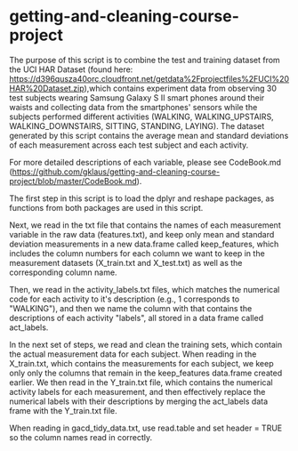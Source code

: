 # getting-and-cleaning-course-project

The purpose of this script is to combine the test and training dataset from the UCI HAR Dataset (found here: https://d396qusza40orc.cloudfront.net/getdata%2Fprojectfiles%2FUCI%20HAR%20Dataset.zip),which contains experiment data from observing 30 test subjects wearing Samsung Galaxy S II smart phones around their waists and collecting data from the smartphones' sensors while the subjects performed different activities (WALKING, WALKING_UPSTAIRS, WALKING_DOWNSTAIRS, SITTING, STANDING, LAYING). The dataset generated by this script contains the average mean and standard deviations of each measurement across each test subject and each activity.

For more detailed descriptions of each variable, please see CodeBook.md (https://github.com/gklaus/getting-and-cleaning-course-project/blob/master/CodeBook.md).

The first step in this script is to load the dplyr and reshape packages, as functions from both packages are used in this script.

Next, we read in the txt file that contains the names of each measurement variable in the raw data (features.txt), and keep only mean and standard deviation measurements in a new data.frame called keep_features, which includes the column numbers for each column we want to keep in the measurement datasets (X_train.txt and X_test.txt) as well as the corresponding column name.

Then, we read in the activity_labels.txt files, which matches the numerical code for each activity to it's description (e.g., 1 corresponds to "WALKING"), and then we name the column with that contains the descriptions of each activity "labels", all stored in a data frame called act_labels.

In the next set of steps, we read and clean the training sets, which contain the actual measurement data for each subject. When reading in the X_train.txt, which contains the measurements for each subject, we keep only only the columns that remain in the keep_features data.frame created earlier. We then read in the Y_train.txt file, which contains the numerical activity labels for each measurement, and then effectively replace the numerical labels with their descriptions by merging the act_labels data frame with the Y_train.txt file.

When reading in gacd_tidy_data.txt, use read.table and set header = TRUE so the column names read in correctly.
